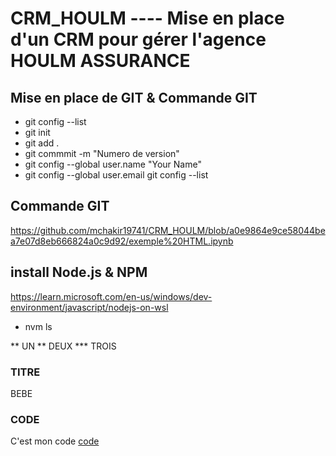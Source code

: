 # CRM_HOULM ----    Mise en place d'un CRM pour gérer l'agence HOULM ASSURANCE

## Mise en place de GIT & Commande GIT 

* git config --list  
* git init 
* git add . 
* git commmit -m "Numero de version"
* git config --global user.name "Your Name"
* git config --global user.email <your email address>
  git config --list
  
  
 
## Commande GIT 
https://github.com/mchakir19741/CRM_HOULM/blob/a0e9864e9ce58044bea7e07d8eb666824a0c9d92/exemple%20HTML.ipynb


## install Node.js & NPM 
https://learn.microsoft.com/en-us/windows/dev-environment/javascript/nodejs-on-wsl 
  
  * nvm ls 
  



** UN 
** DEUX 
*** TROIS

### TITRE
BEBE


### CODE 

C'est mon code [code](https://gist.github.com/mchakir19741/44234b12a2b38209ed8873261054fee3)
